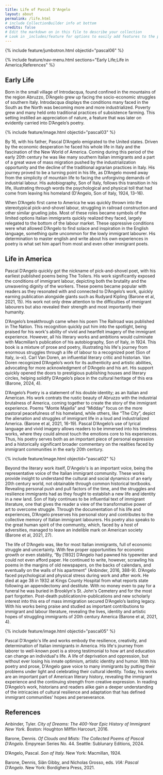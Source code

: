 ```yaml
---
title: Life of Pascal D'Angelo
layout: about
permalink: /life.html
# include CollectionBuilder info at bottom
credits: false
# Edit the markdown on in this file to describe your collection
# Look in _includes/feature for options to easily add features to the page
---
```


{% include feature/jumbotron.html objectid="pascal06" %}

{% include feature/nav-menu.html sections="Early Life;Life in America;References" %}

## Early Life

Born in the small village of Introdacqua, found confined in the mountains of the region Abruzzo, D’Angelo grew up facing the socio-economic struggles of southern Italy. Introdacqua displays the conditions many faced in the South as the North was becoming more and more industrialized. Poverty grew and many held onto traditional practices of subsistence farming. This setting instilled an appreciation of nature, a feature that was later on evidently carried into D’Angelo’s poetry.

{% include feature/image.html objectid="pascal03" %}

By 16, with his father, Pascal D’Angelo emigrated to the United states. Driven by the economic desperation he faced his whole life in Italy and the fascination of the New World of America. Coming during this period of the early 20th century he was like many southern Italian immigrants and a part of a great wave of mass migration pushed by the industrialization opportunity and the decline of the traditional agrarian practices in Italy. His journey proved to be a turning point in his life, as D’Angelo moved away from the simplicity of mountain life to facing the unforgiving demands of industrial labour. His autobiography, Son of Italy, follows this transition in his life, illustrating through words the psychological and physical toll that had come from leaving his homeland (D'Angelo, Son of Italy, 1924, 13–16).

When D’Angelo first came to America he was quickly thrown into the stereotypical pick-and-shovel labour, struggling in railroad construction and other similar grueling jobs. Most of these roles became symbols of the limited options Italian immigrants quickly realized they faced, largely relegated to the bottom of the labour market. These oppressive conditions were what allowed D’Angelo to find solace and inspiration in the English language, something quite uncommon for the lowly immigrant labourer. His determination to master english and write about his own experiences in poetry is what set him apart from most and even other immigrant poets.


## Life in America

Pascal D’Angelo quickly got the nickname of pick-and-shovel poet, with his earliest published poems being The Toilers. His work significantly exposed the conditions of immigrant labour, depicting both the brutality and the unwavering dignity of the workers. These poems became popular with readers as they resonated with and connected to D’Angelo’s work, quickly earning publication alongside giants such as Rudyard Kipling (Barone et al, 2021, 15). His work not only drew attention to the difficulties of immigrant labourers but also revealed their strength and most importantly their humanity.

D’Angelo’s breakthrough came when his poem The Railroad was published in The Nation. This recognition quickly put him into the spotlight, being praised for his work's ability of vivid and heartfelt imagery of the immigrant experience. However, all his literary works and ambitions would culminate with Macmillan’s publication of his autobiography, Son of Italy, in 1924. This book is a mixture of prose and poetry, illustrating his life's journey from enormous struggles through a life of labour to a recognized poet (Son of Italy, ix–xi). Carl Van Doren, an influential literary critic and historian. Van Doren recognized D’Angelo’s work for its authenticity and artistic abilities, advocating for more acknowledgment of D’Angelo and his art. His support quickly opened the doors to prestigious publishing houses and literary circles, helping solidify D’Angelo’s place in the cultural heritage of this era (Barone, 2024, 4).

D’Angelo’s Poetry is a statement of his double identity; as an Italian and American. His work contrats the rustic beauty of Abruzzo with the industrial brutalness of America, coming together to create the story of the immigrant experience. Poems “Monte Majella” and “Midday” focus on the more pastoral peacefulness of his homeland, while others, like “The City”, depict the alienation and struggles of immigrant life in a loud and industrialized America. (Barone et al, 2021, 16-19). Pascal D’Angelo’s use of lyrical language and vivid imagery allows readers to be immersed into his timeless works, where they could almost touch the emotions core to his experiences. Thus, his poetry serves both as an important piece of personal expression and a historically significant broader commentary on the realities faced by immigrant communities in the early 20th century. 

{% include feature/image.html objectid="pascal02" %}

Beyond the literary work itself, D'Angelo's is an important voice, being the representative voice of the Italian immigrant community. These works provide insight to understand the cultural and social dynamics of an early 20th century world, not obtainable through common historical textbooks. Revealing personal push and pull factors of the time, and the struggles and resilience immigrants had as they fought to establish a new life and identity in a new land. Son of Italy continues to be influential text of immigrant literature, one that gives the reader a view of the transformative power of art to overcome struggle. Through the documentation of his life and experiences, D’Angelo preserves his personal story and contributes to the collective memory of Italian immigrant labourers. His poetry also speaks to the great human spirit of the community, which, faced by a host of adversities, managed to leave an indelible mark on American society (Barone et al, 2021, 27).

The life of D’Angelo was, like for most Italian immigrants, full of economic struggle and uncertainty. With few proper opportunities for economic growth or even stability, “By [1932] D’Angelo had pawned his typewriter and could not even afford paper. He continued to write, however, scrawling his poems in the margins of old newspapers, on the backs of calendars, and eventually on the walls of his apartment" (Anbinder, 2016, 388-9). D’Angelo faced psychological and physical stress during work and after work. He died at age 38 in 1932 at Kings County Hospital from what reports state following an appendectomy and destitute. With no money even to pay for a funeral he was buried in Brooklyn's St. John's Cemetery and for the most part forgotten. Post-death publication/re-publications and new scholarly interest into this era of mass immigration secured D’Angelo’s lasting legacy. With his works being praise and studied as important contributions to immigrant and labour literature, revealing the lives, identity and artistic hopes of struggling immigrants of 20th century America (Barone et al, 2021, 4).

{% include feature/image.html objectid="pascal05" %}

Pascal D'Angelo's life and works embody the resilience, creativity, and determination of Italian immigrants in America. His life's journey from laborer to well-known poet is a strong testimonial to how art and education can change an individual's life. A life of deprivation and oppression, but without ever losing his innate optimism, artistic identity and humor. With his poetry and prose, D'Angelo gave voice to many immigrants by putting their problems under light and celebrating their cultural identity. Today, his works are an important part of American literary history, revealing the immigrant experience and the continuing strength from creative expression. In reading D’Angelo’s work, historians and readers alike gain a deeper understanding of the intricacies of cultural resilience and adaptation that has defined immigrant communities' hopes and perseverance.



## References

Anbinder, Tyler. *City of Dreams: The 400-Year Epic History of Immigrant New York.* Boston: Houghton Mifflin Harcourt, 2016.

Barone, Dennis. *Of Clouds and Mists: The Collected Poems of Pascal D’Angelo.* Empyrean Series No. 44. Seattle: Sublunary Editions, 2024.

D’Angelo, Pascal. *Son of Italy.* New York: Macmillan, 1924.

Barone, Dennis, Siân Gibby, and Nicholas Grosso, eds. *VIA: Pascal D’Angelo*. New York: Bordighera Press, 2021.
